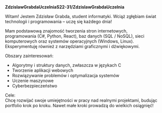**ZdzislawGrabdaUczelniaS22-31/ZdzislawGrabdaUczelnia**

Witam! Jestem Zdzisław Grabda, student informatyki.
Wciąż zgłębiam świat technologii i programowania – uczę się każdego dnia!  

Mam podstawową znajomość tworzenia stron internetowych, programowania (C#, Python, React), baz danych (SQL / NoSQL), sieci komputerowych oraz systemów operacyjnych (Windows, Linux).  
Eksperymentuję również z narzędziami graficznymi i dźwiękowymi.

Obszary zainteresowań:  
- Algorytmy i struktury danych, zwłaszcza w językach C
- Tworzenie aplikacji webowych
- Rozwiązywanie problemów i optymalizacja systemów
- Uczenie maszynowe
- Cyberbezpieczeństwo

Cele:  
Chcę rozwijać swoje umiejętności w pracy nad realnymi projektami, budując portfolio krok po kroku. Nawet małe kroki prowadzą do wielkich osiągnięć!  

